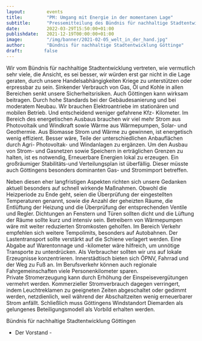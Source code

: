 ```yaml
---
layout:        events
title:         "PM: Umgang mit Energie in der momentanen Lage"
subtitle:      "Pressemitteilung des Bündnis für nachhaltige Stadtentwicklung Göttingen"
date:          2022-03-29T15:50:00+01:00
publishdate:   2021-12-19T00:00:00+01:00
image:         "/img/banner/2021-02-05_welt_in_der_hand.jpg"
author:        "Bündnis für nachhaltige Stadtentwicklung Göttinge"
draft:        false
---
```



Wir vom Bündnis für nachhaltige Stadtentwicklung vertreten, wie vermutlich sehr viele, die Ansicht, es sei besser, wir würden erst gar nicht in die Lage geraten, durch unsere Handelsabhängigkeiten Kriege zu unterstützen oder erpressbar zu sein. 
Sinkender Verbrauch von Gas, Öl und Kohle in allen Bereichen senkt unsere Sicherheitsrisiken. Auch Göttingen kann wirksam beitragen.
Durch hohe Standards bei der Gebäudesanierung und bei moderatem Neubau. Wir brauchen Elektroantriebe im stationären und mobilen Betrieb. Und entscheidend weniger gefahrene Kfz- Kilometer.
Im Bereich des energetischen Ausbaus brauchen wir viel mehr Strom aus Photovoltaik und 
Windkraft sowie Wärme aus Wärmepumpen, Solar- und Geothermie.
Aus Biomasse Strom und Wärme zu gewinnen, ist energetisch wenig effizient. Besser wäre, Teile der unterschiedlichen Anbauflächen durch Agri- Photovoltak- und Windanlagen zu ergänzen.
Um den Ausbau von Strom- und Gasnetzen sowie Speichern in erträglichen Grenzen zu 
halten, ist es notwendig, Erneuerbare Energien lokal zu erzeugen. Ein großräumiger Stabilitäts-und Verteilungsplan ist überfällig. Dieser müsste auch Göttingens besonders dominanten Gas- und Stromimport betreffen.

Neben diesen eher langfristigen Aspekten richten sich unsere Gedanken aktuell besonders auf schnell wirkende Maßnahmen. 
Obwohl die Heizperiode zu Ende geht, seien die Überprüfung der eingestellten Temperaturen genannt, sowie die Anzahl der geheizten Räume, die Entlüftung der Heizung und die Überprüfung der entsprechenden Ventile und Regler. Dichtungen an Fenstern und Türen sollten dicht und die Lüftung der Räume sollte kurz und intensiv sein. Betreibern von Wärmepumpen wäre mit weiter reduzierten Stromkosten geholfen.
Im Bereich Verkehr empfehlen sich weitere Tempolimits, besonders auf Autobahnen. 
Der Lastentransport sollte verstärkt auf die Schiene verlagert werden. Eine Abgabe auf Warentonnage und -kilometer wäre hilfreich, um unnötige Transporte zu unterdrücken. Als Verbraucher sollten wir uns auf lokale Erzeugnisse konzentrieren. Innerstädtisch bieten sich  ÖPNV, Fahrrad und der Weg zu Fuß an. Im Berufsverkehr können auch regionale Fahrgemeinschaften viele Personenkilometer sparen.                                                                               
Private Stromerzeugung kann durch Erhöhung der Einspeisevergütungen vermehrt werden. 
Kommerzieller Stromverbrauch dagegen verringert, indem Leuchtreklamen zu geeigneten Zeiten abgeschaltet oder gedimmt werden, netzdienlich, weil während der Abschaltzeiten wenig erneuerbarer Strom anfällt.
Schließlich muss Göttingens Windstandort Diemarden als gelungenes Beteiligungsmodell als Vorbild erhalten werden.                                                                           


 	
Bündnis für nachhaltige Stadtentwicklung Göttingen
- Der Vorstand -

